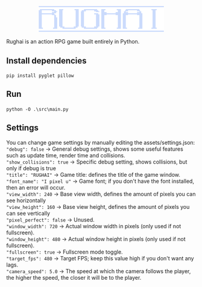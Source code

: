 <p align="center" width="100%">
    <img width="66%" style="image-rendering:pixelated" src="/assets/sprites/menus/main/title.png"> 
</p>
Rughai is an action RPG game built entirely in Python.

## Install dependencies
`pip install pyglet pillow`

## Run
`python -O .\src\main.py`

## Settings
You can change game settings by manually editing the assets/settings.json:</br>
`"debug": false` -> General debug settings, shows some useful features such as update time, render time and collisions.</br>
`"show_collisions": true` -> Specific debug setting, shows collisions, but only if debug is true</br>
`"title": "RUGHAI"` -> Game title: defines the title of the game window.</br>
`"font_name": "I pixel u"` -> Game font; if you don't have the font installed, then an error will occur.</br>
`"view_width": 240` -> Base view width, defines the amount of pixels you can see horizontally</br>
`"view_height": 160` -> Base view height, defines the amount of pixels you can see vertically</br>
`"pixel_perfect": false` -> Unused.</br>
`"window_width": 720` -> Actual window width in pixels (only used if not fullscreen).</br>
`"window_height": 480` -> Actual window height in pixels (only used if not fullscreen).</br>
`"fullscreen": true` -> Fullscreen mode toggle.</br>
`"target_fps": 480` -> Target FPS; keep this value high if you don't want any lags.</br>
`"camera_speed": 5.0` -> The speed at which the camera follows the player, the higher the speed, the closer it will be to the player.</br>